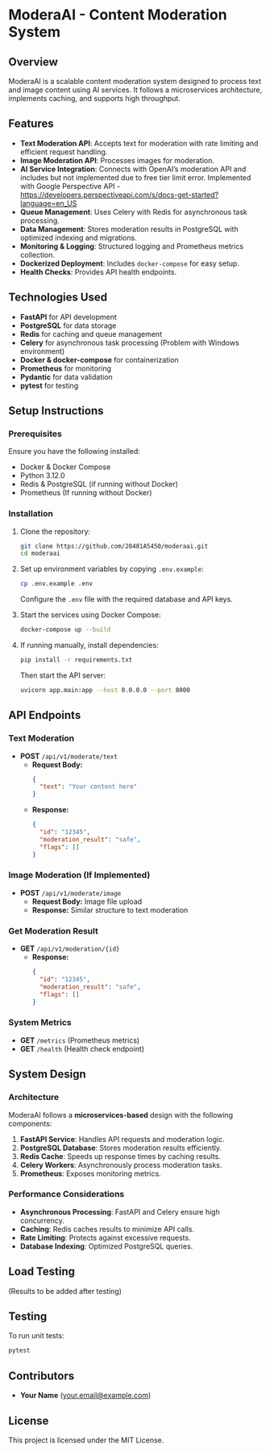 # ModeraAI - Content Moderation System

## Overview
ModeraAI is a scalable content moderation system designed to process text and image content using AI services. It follows a microservices architecture, implements caching, and supports high throughput.

## Features
- **Text Moderation API**: Accepts text for moderation with rate limiting and efficient request handling.
- **Image Moderation API**: Processes images for moderation.
- **AI Service Integration**: Connects with OpenAI’s moderation API and includes but not implemented due to free tier limit error.
  Implemented with Google Perspective API  - https://developers.perspectiveapi.com/s/docs-get-started?language=en_US
- **Queue Management**: Uses Celery with Redis for asynchronous task processing.
- **Data Management**: Stores moderation results in PostgreSQL with optimized indexing and migrations.
- **Monitoring & Logging**: Structured logging and Prometheus metrics collection.
- **Dockerized Deployment**: Includes `docker-compose` for easy setup.
- **Health Checks**: Provides API health endpoints.

## Technologies Used
- **FastAPI** for API development
- **PostgreSQL** for data storage
- **Redis** for caching and queue management
- **Celery** for asynchronous task processing (Problem with Windows environment)
- **Docker & docker-compose** for containerization
- **Prometheus** for monitoring
- **Pydantic** for data validation
- **pytest** for testing

## Setup Instructions

### Prerequisites
Ensure you have the following installed:
- Docker & Docker Compose
- Python 3.12.0
- Redis & PostgreSQL (if running without Docker)
- Prometheus (If running without Docker)

### Installation
1. Clone the repository:
   ```sh
   git clone https://github.com/20481A5450/moderaai.git
   cd moderaai
   ```

2. Set up environment variables by copying `.env.example`:
   ```sh
   cp .env.example .env
   ```
   Configure the `.env` file with the required database and API keys.

3. Start the services using Docker Compose:
   ```sh
   docker-compose up --build
   ```

4. If running manually, install dependencies:
   ```sh
   pip install -r requirements.txt
   ```
   Then start the API server:
   ```sh
   uvicorn app.main:app --host 0.0.0.0 --port 8000
   ```

## API Endpoints

### Text Moderation
- **POST** `/api/v1/moderate/text`
  - **Request Body:**
    ```json
    {
      "text": "Your content here"
    }
    ```
  - **Response:**
    ```json
    {
      "id": "12345",
      "moderation_result": "safe",
      "flags": []
    }
    ```

### Image Moderation (If Implemented)
- **POST** `/api/v1/moderate/image`
  - **Request Body:** Image file upload
  - **Response:** Similar structure to text moderation

### Get Moderation Result
- **GET** `/api/v1/moderation/{id}`
  - **Response:**
    ```json
    {
      "id": "12345",
      "moderation_result": "safe",
      "flags": []
    }
    ```

### System Metrics
- **GET** `/metrics` (Prometheus metrics)
- **GET** `/health` (Health check endpoint)

## System Design
### Architecture
ModeraAI follows a **microservices-based** design with the following components:
1. **FastAPI Service**: Handles API requests and moderation logic.
2. **PostgreSQL Database**: Stores moderation results efficiently.
3. **Redis Cache**: Speeds up response times by caching results.
4. **Celery Workers**: Asynchronously process moderation tasks.
5. **Prometheus**: Exposes monitoring metrics.

### Performance Considerations
- **Asynchronous Processing**: FastAPI and Celery ensure high concurrency.
- **Caching**: Redis caches results to minimize API calls.
- **Rate Limiting**: Protects against excessive requests.
- **Database Indexing**: Optimized PostgreSQL queries.

## Load Testing
(Results to be added after testing)

## Testing
To run unit tests:
```sh
pytest
```

## Contributors
- **Your Name** (your.email@example.com)

## License
This project is licensed under the MIT License.

